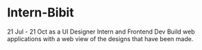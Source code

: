 # Intern-Bibit

21 Jul - 21 Oct
as a UI Designer Intern and Frontend Dev
Build web applications with a web view of the designs that have been made.
